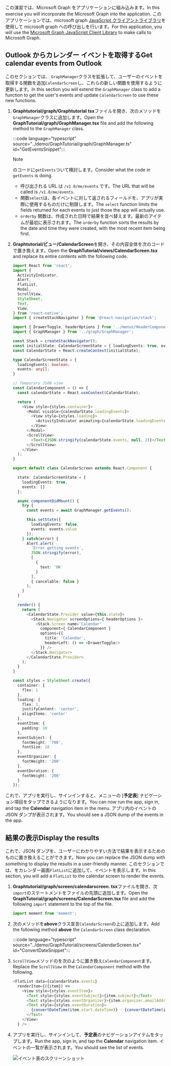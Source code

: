 <!-- markdownlint-disable MD002 MD041 -->

<span data-ttu-id="5e996-101">この演習では、Microsoft Graph をアプリケーションに組み込みます。</span><span class="sxs-lookup"><span data-stu-id="5e996-101">In this exercise you will incorporate the Microsoft Graph into the application.</span></span> <span data-ttu-id="5e996-102">このアプリケーションでは、microsoft graph [JavaScript クライアントライブラリ](https://github.com/microsoftgraph/msgraph-sdk-javascript)を使用して microsoft graph への呼び出しを行います。</span><span class="sxs-lookup"><span data-stu-id="5e996-102">For this application, you will use the [Microsoft Graph JavaScript Client Library](https://github.com/microsoftgraph/msgraph-sdk-javascript) to make calls to Microsoft Graph.</span></span>

## <a name="get-calendar-events-from-outlook"></a><span data-ttu-id="5e996-103">Outlook からカレンダー イベントを取得する</span><span class="sxs-lookup"><span data-stu-id="5e996-103">Get calendar events from Outlook</span></span>

<span data-ttu-id="5e996-104">このセクションでは、 `GraphManager`クラスを拡張して、ユーザーのイベントを取得する関数を追加`CalendarScreen`し、これらの新しい関数を使用するように更新します。</span><span class="sxs-lookup"><span data-stu-id="5e996-104">In this section you will extend the `GraphManager` class to add a function to get the user's events and update `CalendarScreen` to use these new functions.</span></span>

1. <span data-ttu-id="5e996-105">**Graphtutorial/graph/Graphtutorial tsx**ファイルを開き、次のメソッドを`GraphManager`クラスに追加します。</span><span class="sxs-lookup"><span data-stu-id="5e996-105">Open the **GraphTutorial/graph/GraphManager.tsx** file and add the following method to the `GraphManager` class.</span></span>

    :::code language="typescript" source="../demo/GraphTutorial/graph/GraphManager.ts" id="GetEventsSnippet":::

    > [!NOTE]
    > <span data-ttu-id="5e996-106">のコードに`getEvents`ついて検討します。</span><span class="sxs-lookup"><span data-stu-id="5e996-106">Consider what the code in `getEvents` is doing.</span></span>
    >
    > - <span data-ttu-id="5e996-107">呼び出される URL は `/v1.0/me/events` です。</span><span class="sxs-lookup"><span data-stu-id="5e996-107">The URL that will be called is `/v1.0/me/events`.</span></span>
    > - <span data-ttu-id="5e996-108">関数`select`は、各イベントに対して返されるフィールドを、アプリが実際に使用するものだけに制限します。</span><span class="sxs-lookup"><span data-stu-id="5e996-108">The `select` function limits the fields returned for each events to just those the app will actually use.</span></span>
    > - <span data-ttu-id="5e996-109">`orderby` 関数は、作成された日時で結果を並べ替えます。最新のアイテムが最初に表示されます。</span><span class="sxs-lookup"><span data-stu-id="5e996-109">The `orderby` function sorts the results by the date and time they were created, with the most recent item being first.</span></span>

1. <span data-ttu-id="5e996-110">**Graphtutorial/ビュー/CalendarScreen**を開き、その内容全体を次のコードで置き換えます。</span><span class="sxs-lookup"><span data-stu-id="5e996-110">Open the **GraphTutorial/views/CalendarScreen.tsx** and replace its entire contents with the following code.</span></span>

    ```typescript
    import React from 'react';
    import {
      ActivityIndicator,
      Alert,
      FlatList,
      Modal,
      ScrollView,
      StyleSheet,
      Text,
      View,
    } from 'react-native';
    import { createStackNavigator } from '@react-navigation/stack';

    import { DrawerToggle, headerOptions } from '../menus/HeaderComponents';
    import { GraphManager } from '../graph/GraphManager';

    const Stack = createStackNavigator();
    const initialState: CalendarScreenState = { loadingEvents: true, events: []};
    const CalendarState = React.createContext(initialState);

    type CalendarScreenState = {
      loadingEvents: boolean;
      events: any[];
    }

    // Temporary JSON view
    const CalendarComponent = () => {
      const calendarState = React.useContext(CalendarState);

      return (
        <View style={styles.container}>
          <Modal visible={calendarState.loadingEvents}>
            <View style={styles.loading}>
              <ActivityIndicator animating={calendarState.loadingEvents} size='large' />
            </View>
          </Modal>
          <ScrollView>
            <Text>{JSON.stringify(calendarState.events, null, 2)}</Text>
          </ScrollView>
        </View>
      );
    }

    export default class CalendarScreen extends React.Component {

      state: CalendarScreenState = {
        loadingEvents: true,
        events: []
      };

      async componentDidMount() {
        try {
          const events = await GraphManager.getEvents();

          this.setState({
            loadingEvents: false,
            events: events.value
          });
        } catch(error) {
          Alert.alert(
            'Error getting events',
            JSON.stringify(error),
            [
              {
                text: 'OK'
              }
            ],
            { cancelable: false }
          );
        }
      }

      render() {
        return (
          <CalendarState.Provider value={this.state}>
            <Stack.Navigator screenOptions={ headerOptions }>
              <Stack.Screen name='Calendar'
                component={ CalendarComponent }
                options={{
                  title: 'Calendar',
                  headerLeft: () => <DrawerToggle/>
                }} />
            </Stack.Navigator>
          </CalendarState.Provider>
        );
      }
    }

    const styles = StyleSheet.create({
      container: {
        flex: 1
      },
      loading: {
        flex: 1,
        justifyContent: 'center',
        alignItems: 'center'
      },
      eventItem: {
        padding: 10
      },
      eventSubject: {
        fontWeight: '700',
        fontSize: 18
      },
      eventOrganizer: {
        fontWeight: '200'
      },
      eventDuration: {
        fontWeight: '200'
      }
    });
    ```

<span data-ttu-id="5e996-111">これで、アプリを実行し、サインインすると、メニューの [**予定表**] ナビゲーション項目をタップできるようになります。</span><span class="sxs-lookup"><span data-stu-id="5e996-111">You can now run the app, sign in, and tap the **Calendar** navigation item in the menu.</span></span> <span data-ttu-id="5e996-112">アプリ内のイベントの JSON ダンプが表示されます。</span><span class="sxs-lookup"><span data-stu-id="5e996-112">You should see a JSON dump of the events in the app.</span></span>

## <a name="display-the-results"></a><span data-ttu-id="5e996-113">結果の表示</span><span class="sxs-lookup"><span data-stu-id="5e996-113">Display the results</span></span>

<span data-ttu-id="5e996-114">これで、JSON ダンプを、ユーザーにわかりやすい方法で結果を表示するためのものに置き換えることができます。</span><span class="sxs-lookup"><span data-stu-id="5e996-114">Now you can replace the JSON dump with something to display the results in a user-friendly manner.</span></span> <span data-ttu-id="5e996-115">このセクションでは、をカレンダー画面`FlatList`に追加して、イベントを表示します。</span><span class="sxs-lookup"><span data-stu-id="5e996-115">In this section, you will add a `FlatList` to the calendar screen to render the events.</span></span>

1. <span data-ttu-id="5e996-116">**Graphtutorial/graph/screen/calendarscreen. tsx**ファイルを開き、次`import`のステートメントをファイルの先頭に追加します。</span><span class="sxs-lookup"><span data-stu-id="5e996-116">Open the **GraphTutorial/graph/screens/CalendarScreen.tsx** file and add the following `import` statement to the top of the file.</span></span>

    ```typescript
    import moment from 'moment';
    ```

1. <span data-ttu-id="5e996-117">次のメソッドを**above**クラス宣言`CalendarScreen`の上に追加します。</span><span class="sxs-lookup"><span data-stu-id="5e996-117">Add the following method **above** the `CalendarScreen` class declaration.</span></span>

    :::code language="typescript" source="../demo/GraphTutorial/screens/CalendarScreen.tsx" id="ConvertDateSnippet":::

1. <span data-ttu-id="5e996-118">`ScrollView`メソッドのを次のように置き換え`CalendarComponent`ます。</span><span class="sxs-lookup"><span data-stu-id="5e996-118">Replace the `ScrollView` in the `CalendarComponent` method with the following.</span></span>

    ```typescript
    <FlatList data={calendarState.events}
      renderItem={({item}) =>
        <View style={styles.eventItem}>
          <Text style={styles.eventSubject}>{item.subject}</Text>
          <Text style={styles.eventOrganizer}>{item.organizer.emailAddress.name}</Text>
          <Text style={styles.eventDuration}>
            {convertDateTime(item.start.dateTime)} - {convertDateTime(item.end.dateTime)}
          </Text>
        </View>
      } />
    ```

1. <span data-ttu-id="5e996-119">アプリを実行し、サインインして、**予定表**のナビゲーションアイテムをタップします。</span><span class="sxs-lookup"><span data-stu-id="5e996-119">Run the app, sign in, and tap the **Calendar** navigation item.</span></span> <span data-ttu-id="5e996-120">イベントの一覧が表示されます。</span><span class="sxs-lookup"><span data-stu-id="5e996-120">You should see the list of events.</span></span>

    ![イベント表のスクリーンショット](./images/calendar-list.png)
